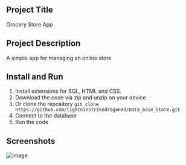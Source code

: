 ## Project Title
Grocery Store App

## Project Description
A simple app for managing an online store

## Install and Run
1. Install extensions for SQL, HTML and CSS.
2. Download the code via zip and unzip on your device
3. Or clone the repository ```git clone https://github.com/lightninstrikedragon93/Data_base_store.git```
4. Connect to the database
5. Run the code

## Screenshots
![image](https://github.com/lightninstrikedragon93/Data_base_store/assets/119291205/83a7c892-38aa-413a-8ce5-7fe87d154095)
